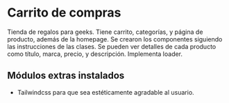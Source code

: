 # Carrito de compras

Tienda de regalos para geeks. Tiene carrito, categorías, y página de producto, además de la homepage.
Se crearon los componentes siguiendo las instrucciones de las clases. Se pueden ver detalles de cada producto como título, marca, precio, y descripción.
Implementa loader.

## Módulos extras instalados

- Tailwindcss para que sea estéticamente agradable al usuario.
